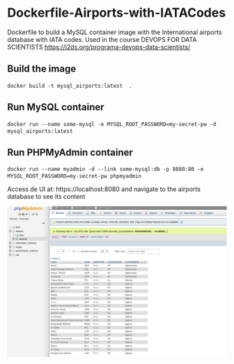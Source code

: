 # Dockerfile-Airports-with-IATACodes
Dockerfile to build a MySQL container image with the International airports database with IATA codes.
Used in the course DEVOPS FOR DATA SCIENTISTS https://i2ds.org/programa-devops-data-scientists/

## Build the image

```
docker build -t mysql_airports:latest  .
```

## Run MySQL container

```
docker run --name some-mysql -e MYSQL_ROOT_PASSWORD=my-secret-pw -d mysql_airports:latest
```

## Run PHPMyAdmin container

```
docker run --name myadmin -d --link some-mysql:db -p 8080:80 -e MYSQL_ROOT_PASSWORD=my-secret-pw phpmyadmin
```

Access de UI at: https://localhost:8080 and navigate to the airports database to see its content

![PHPMyADMIN](screenshots/screenshot.png)

